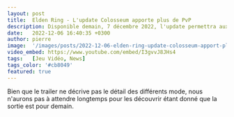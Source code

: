 ```yaml
---
layout: post
title:  Elden Ring - L'update Colosseum apporte plus de PvP
description: Disponible demain, 7 décembre 2022, l'update permettra aux joueurs de s'affronter lors de duels, free-for-all et team fights.
date:   2022-12-06 16:40:35 +0300
author: pierre
image:  '/images/posts/2022-12-06-elden-ring-update-colosseum-apport-plus-pvp/cover.webp'
video_embed: https://www.youtube.com/embed/I3gvvJ8JHs4
tags:   [Jeu Vidéo, News]
tags_color: '#cb8049'
featured: true
---
```

Bien que le trailer ne décrive pas le détail des différents mode, nous n'aurons pas à attendre longtemps pour les découvrir étant donné que la sortie est pour demain.